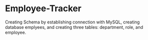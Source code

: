 # Employee-Tracker

Creating Schema by establishing connection with MySQL, creating database emplyees, and creating three tables: department, role, and employee.

